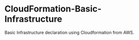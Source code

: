 # CloudFormation-Basic-Infrastructure
Basic Infrastructure declaration using Cloudformation from AWS.
